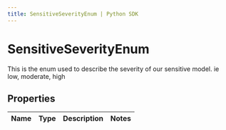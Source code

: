 ```yaml
---
title: SensitiveSeverityEnum | Python SDK
---
```


# SensitiveSeverityEnum

This is the enum used to describe the severity of our sensitive model. ie low, moderate, high

## Properties

Name | Type | Description | Notes
------------ | ------------- | ------------- | -------------


